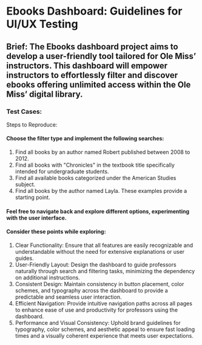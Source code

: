 # Ebooks Dashboard: Guidelines for UI/UX Testing
## Brief: The Ebooks dashboard project aims to develop a user-friendly tool tailored for Ole Miss’ instructors. This dashboard will empower instructors to effortlessly filter and discover ebooks offering unlimited access within the Ole Miss’ digital library.
### Test Cases: 
Steps to Reproduce:
#### Choose the filter type and implement the following searches:

1.	Find all books by an author named Robert published between 2008 to 2012.
2.	Find all books with "Chronicles" in the textbook title specifically intended for undergraduate students.
3.	Find all available books categorized under the American Studies subject.
4.	Find all books by the author named Layla. These examples provide a starting point.
   
#### Feel free to navigate back and explore different options, experimenting with the user interface.
#### Consider these points while exploring:

1.	Clear Functionality: Ensure that all features are easily recognizable and understandable without the need for extensive explanations or user guides.
2.	User-Friendly Layout: Design the dashboard to guide professors naturally through search and filtering tasks, minimizing the dependency on additional instructions.
3.	Consistent Design: Maintain consistency in button placement, color schemes, and typography across the dashboard to provide a predictable and seamless user interaction.
4.	Efficient Navigation: Provide intuitive navigation paths across all pages to enhance ease of use and productivity for professors using the dashboard.
5.	Performance and Visual Consistency: Uphold brand guidelines for typography, color schemes, and aesthetic appeal to ensure fast loading times and a visually coherent experience that meets user expectations.

